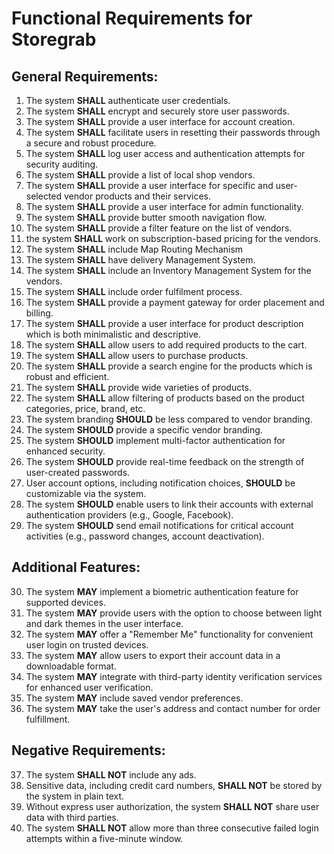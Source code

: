 # Functional Requirements for Storegrab

## General Requirements:

1. The system **SHALL** authenticate user credentials.
2. The system **SHALL** encrypt and securely store user passwords.
3. The system **SHALL** provide a user interface for account creation.
4. The system **SHALL** facilitate users in resetting their passwords through a secure and robust procedure.
5. The system **SHALL** log user access and authentication attempts for security auditing.
6. The system **SHALL** provide a list of local shop vendors.
7. The system **SHALL** provide a user interface for specific and user-selected vendor products and their services.
8. The system **SHALL** provide a user interface for admin functionality.
9. The system **SHALL** provide butter smooth navigation flow.
10. The system **SHALL** provide a filter feature on the list of vendors.
11. the system **SHALL** work on subscription-based pricing for the vendors.
12. The system **SHALL** include Map Routing Mechanism
13. The system **SHALL** have delivery Management System.
14. The system **SHALL** include an Inventory Management System for the vendors.
15. The system **SHALL** include order fulfilment process.
16. The system **SHALL** provide a payment gateway for order placement and billing.
17. The system **SHALL** provide a user interface for product description which is both minimalistic and descriptive.
18. The system **SHALL** allow users to add required products to the cart.
19. The system **SHALL** allow users to purchase products.
20. The system **SHALL** provide a search engine for the products which is robust and efficient.
21. The system **SHALL** provide wide varieties of products.
22. The system **SHALL** allow filtering of products based on the product categories, price, brand, etc.
23. The system branding **SHOULD** be less compared to vendor branding.
24. The system **SHOULD** provide a specific vendor branding.
25. The system **SHOULD** implement multi-factor authentication for enhanced security.
26. The system **SHOULD** provide real-time feedback on the strength of user-created passwords.
27. User account options, including notification choices, **SHOULD** be customizable via the system.
28. The system **SHOULD** enable users to link their accounts with external authentication providers (e.g., Google, Facebook).
29. The system **SHOULD** send email notifications for critical account activities (e.g., password changes, account deactivation).

## Additional Features:

30. The system **MAY** implement a biometric authentication feature for supported devices.
31. The system **MAY** provide users with the option to choose between light and dark themes in the user interface.
32. The system **MAY** offer a "Remember Me" functionality for convenient user login on trusted devices.
33. The system **MAY** allow users to export their account data in a downloadable format.
34. The system **MAY** integrate with third-party identity verification services for enhanced user verification.
35. The system **MAY** include saved vendor preferences.
36. The system **MAY** take the user's address and contact number for order fulfillment.

## Negative Requirements:

37. The system **SHALL NOT** include any ads.
38. Sensitive data, including credit card numbers, **SHALL NOT** be stored by the system in plain text.
39. Without express user authorization, the system **SHALL NOT** share user data with third parties.
40. The system **SHALL NOT** allow more than three consecutive failed login attempts within a five-minute window.
